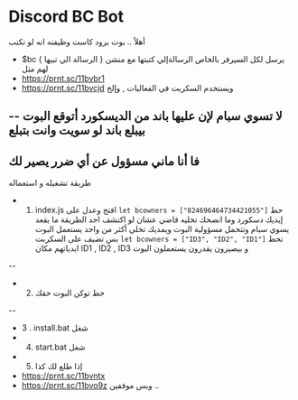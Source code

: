 # Discord BC Bot
أهلاً .. 
بوت برود كاست وظيفته انه لو تكتب
+ $bc { الرسالة الي تبيها } 
يرسل لكل السيرفر بالخاص الرسالةإلي كتبتها مع منشن لهم مثل 
+ https://prnt.sc/11bvbr1
+ https://prnt.sc/11bvcjd
ويستخدم السكربت في الفعاليات , وإلخ


--
لا تسوي سبام لإن عليها باند من الديسكورد أتوقع البوت بيبلع باند لو سويت وانت بتبلع
--
فا أنا ماني مسؤول عن أي ضرر يصير لك 
--

طريقة تشغيله و استعماله
+ 1. index.js افتح 
وعدل على 
``` let bcowners = ["824696464734421055"] ``` 
حط إيديك دسكورد وما انصحك تخليه فاضي عشان لو اكتشف احد الطريقة ما يقعد يسوي سبام وتتحمل مسؤولية البوت
ويمديك تخلي أكثر من واحد يستعمل البوت بس تضيف على السكربت
``` let bcowners = ["ID3", "ID2", "ID1"] ```
تحط ايدياتهم مكان 
ID1 , ID2 , ID3 
و بيصيرون يقدرون يستعملون البوت 


--
+ 2. حط توكن البوت حقك 

-- 

+ 3 . install.bat شغل
+ 4. start.bat شغل
+ 5. إذا طلع لك كذا
+ https://prnt.sc/11bvntx
+ https://prnt.sc/11bvo9z
 وبس موفقين .. 
